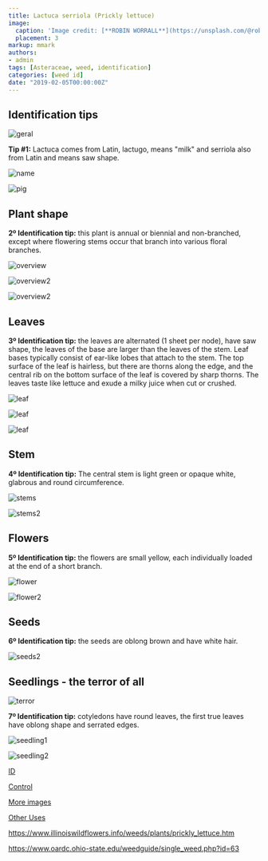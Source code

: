 ```yaml
---
title: Lactuca serriola (Prickly lettuce)
image:
  caption: 'Image credit: [**ROBIN WORRALL**](https://unsplash.com/@robin_rednine?utm_source=unsplash&utm_medium=referral&utm_content=creditCopyText)'
  placement: 3
markup: mmark
authors:
- admin
tags: [Asteraceae, weed, identification]
categories: [weed id]
date: "2019-02-05T00:00:00Z"
---
```

## Identification tips

![geral](https://github.com/vitoranunciato/academic-kickstart/blob/master/content/pt/post/lactuca%20serriola/image/geral.jpg?raw=true)

**Tip #1:** Lactuca comes from Latin, lactugo, means "milk" and serriola also from Latin and means saw shape.

![name](https://github.com/vitoranunciato/academic-kickstart/blob/master/content/pt/post/lactuca%20serriola/image/name.jpg?raw=true)

![pig](https://media.giphy.com/media/2SRd6zwpLH20/giphy.gif)

## Plant shape

**2º Identification tip:** this plant is annual or biennial and non-branched, except where flowering stems occur that branch into various floral branches.

![overview](https://github.com/vitoranunciato/academic-kickstart/blob/master/content/pt/post/lactuca%20serriola/image/overview0.jpg?raw=true)

![overview2](https://github.com/vitoranunciato/academic-kickstart/blob/master/content/pt/post/lactuca%20serriola/image/overview3.jpg?raw=true)

![overview2](https://github.com/vitoranunciato/academic-kickstart/blob/master/content/pt/post/lactuca%20serriola/image/overview2.jpg?raw=true)

## Leaves

**3º Identification tip:** the leaves are alternated (1 sheet per node), have saw shape, the leaves of the base are larger than the leaves of the stem. Leaf bases typically consist of ear-like lobes that attach to the stem. The top surface of the leaf is hairless, but there are thorns along the edge, and the central rib on the bottom surface of the leaf is covered by sharp thorns. The leaves taste like lettuce and exude a milky juice when cut or crushed.

![leaf](https://github.com/vitoranunciato/academic-kickstart/blob/master/content/pt/post/lactuca%20serriola/image/leaf.jpg?raw=true)

![leaf](https://github.com/vitoranunciato/academic-kickstart/blob/master/content/pt/post/lactuca%20serriola/image/leaf2.jpg?raw=true)

![leaf](https://github.com/vitoranunciato/academic-kickstart/blob/master/content/pt/post/lactuca%20serriola/image/leaf3.jpg?raw=true)

## Stem

**4º Identification tip:** The central stem is light green or opaque white, glabrous and round circumference.

![stems](https://github.com/vitoranunciato/academic-kickstart/blob/master/content/pt/post/lactuca%20serriola/image/stems.jpg?raw=true)

![stems2](https://github.com/vitoranunciato/academic-kickstart/blob/master/content/pt/post/lactuca%20serriola/image/stems2.jpg?raw=true)

## Flowers

**5º Identification tip:** the flowers are small yellow, each individually loaded at the end of a short branch.

![flower](https://github.com/vitoranunciato/academic-kickstart/blob/master/content/pt/post/lactuca%20serriola/image/flower.jpg?raw=true)

![flower2](https://github.com/vitoranunciato/academic-kickstart/blob/master/content/pt/post/lactuca%20serriola/image/flower2.jpg?raw=true)

## Seeds

**6º Identification tip:** the seeds are oblong brown and have white hair.

![seeds2](https://github.com/vitoranunciato/academic-kickstart/blob/master/content/pt/post/lactuca%20serriola/image/seeds.jpg?raw=true)

## Seedlings - the terror of all

![terror](https://media.giphy.com/media/3orif3IGqGAA5l74mA/giphy.gif)

**7º Identification tip:** cotyledons have round leaves, the first true leaves have oblong shape and serrated edges.

![seedling1](https://github.com/vitoranunciato/academic-kickstart/blob/master/content/pt/post/lactuca%20serriola/image/seedling.jpg?raw=true)

![seedling2](https://github.com/vitoranunciato/academic-kickstart/blob/master/content/pt/post/lactuca%20serriola/image/seedling2.jpg?raw=true)

[ID](https://www.youtube.com/watch?v=fF-ROtUygmk&list=PLdTdglZPyaglMcCmnDfkGdt-qnJ_IJJ57&index=40&t=0s)

[Control](https://www.youtube.com/watch?v=tozMmkLY84U&list=PLdTdglZPyaglMcCmnDfkGdt-qnJ_IJJ57&index=39&t=0s)

[More images](https://calphotos.berkeley.edu/cgi/img_query?where-lifeform=any&rel-taxon=contains&where-taxon=Lactuca+serriola&rel-namesoup=matchphrase&where-namesoup=&rel-location=matchphrase&where-location=&rel-county=eq&where-county=any&rel-state=eq&where-state=any&rel-country=eq&where-country=any&where-collectn=any&rel-photographer=contains&where-photographer=&rel-kwid=equals&where-kwid=&max_rows=24)

[Other Uses](https://pfaf.org/user/Plant.aspx?LatinName=Lactuca+serriola)

https://www.illinoiswildflowers.info/weeds/plants/prickly_lettuce.htm

https://www.oardc.ohio-state.edu/weedguide/single_weed.php?id=63
